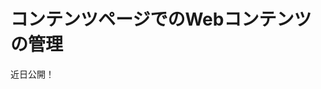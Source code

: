 # コンテンツページでのWebコンテンツの管理

近日公開！


<!-- 
```{note}
Available in Liferay DXP 7.3+
```

From the [Contents panel](./content-pages-overview.md#contents) on a Content Page, you can manage and edit web content that's used on the page ([mapped](./building-content-pages.md#mapping-elements), or displayed in a widget). To Manage the web content that's used on a Content Page, follow these steps:

1. Click the *Contents* button (![Contents](../../images/icon-contents.png)) in the sidebar to open the Contents panel. Content used on the page is listed here, along with how many pages it's used on. Hover over the content in the list to highlight the widget(s), mapped content fields, and Fragments that display the content on the page.

    ![You can manage web content on a Content Page from the Contents panel.](./managing-content-on-content-pages/images/01.png)

    ```{note}
    Web content that's displayed in an Asset Publisher with dynamic selection isn't listed in the Contents panel. You must manage this content directly from the Web Content admin app in the Control Panel.
    ```

1. Open the Actions Menu next to the listed content to manage it. These actions are available:

    * *Edit:* Edit the web content
    * *Permissions:* Update the web content's permissions
    * *View Usages:* See where the web content is used on the Site

```{note}
To edit inline content, you must have the "Edit Inline Content" permission assigned to your Role. However, if you don't have permission to edit the page, you can still edit content (web content, blog, etc.) that you have permission to edit that's displayed through one of these methods: mapped content, web content display, or an Asset Publisher (with manual selection).
``` -->
